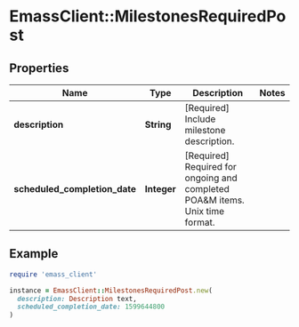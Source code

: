 # EmassClient::MilestonesRequiredPost

## Properties

| Name | Type | Description | Notes |
| ---- | ---- | ----------- | ----- |
| **description** | **String** | [Required] Include milestone description. |  |
| **scheduled_completion_date** | **Integer** | [Required] Required for ongoing and completed POA&amp;M items. Unix time format. |  |

## Example

```ruby
require 'emass_client'

instance = EmassClient::MilestonesRequiredPost.new(
  description: Description text,
  scheduled_completion_date: 1599644800
)
```

